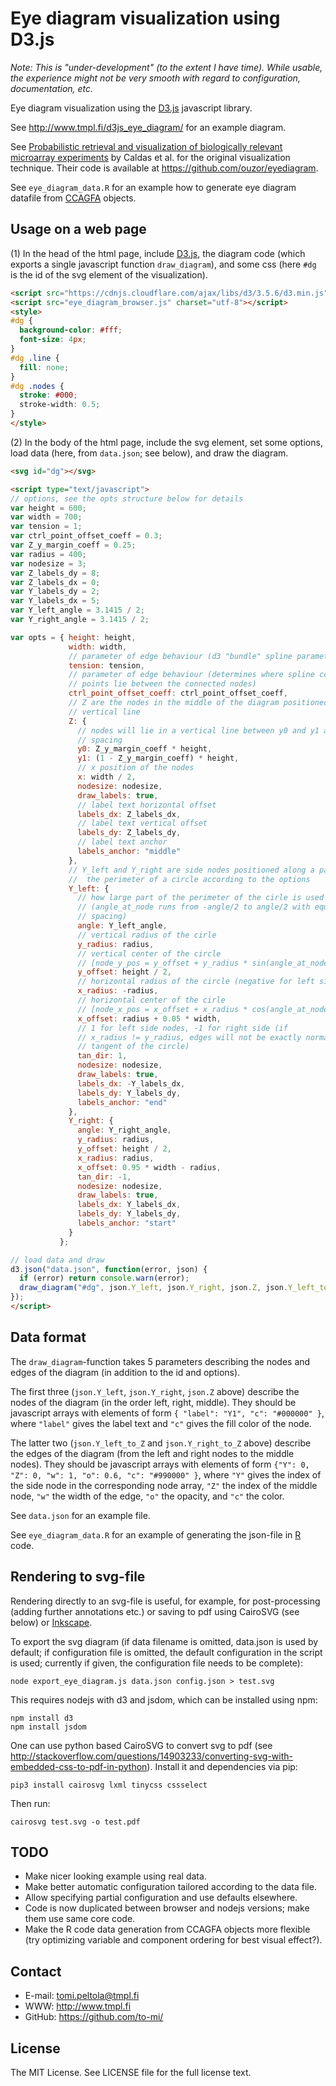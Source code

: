 Eye diagram visualization using D3.js
=====================================

*Note: This is "under-development" (to the extent I have time). While usable, the experience might not be very smooth with regard to configuration, documentation, etc.*

Eye diagram visualization using the [D3.js](http://d3js.org) javascript library.

See http://www.tmpl.fi/d3js_eye_diagram/ for an example diagram.

See [Probabilistic retrieval and visualization of biologically relevant microarray experiments](http://bioinformatics.oxfordjournals.org/content/25/12/i145.full) by Caldas et al. for the original visualization technique. Their code is available at https://github.com/ouzor/eyediagram.

See `eye_diagram_data.R` for an example how to generate eye diagram datafile from [CCAGFA](https://cran.r-project.org/web/packages/CCAGFA/index.html) objects.


Usage on a web page
-------------------

(1) In the head of the html page, include [D3.js](http://d3js.org), the diagram code (which exports a single javascript function `draw_diagram`), and some css (here `#dg` is the id of the svg element of the visualization).

~~~~~ html
<script src="https://cdnjs.cloudflare.com/ajax/libs/d3/3.5.6/d3.min.js" charset="utf-8"></script>
<script src="eye_diagram_browser.js" charset="utf-8"></script>
<style>
#dg {
  background-color: #fff;
  font-size: 4px;
}
#dg .line {
  fill: none;
}
#dg .nodes {
  stroke: #000;
  stroke-width: 0.5;
}
</style>
~~~~~ 

(2) In the body of the html page, include the svg element, set some options, load data (here, from `data.json`; see below), and draw the diagram.

~~~~~ html
<svg id="dg"></svg>

<script type="text/javascript">
// options, see the opts structure below for details
var height = 600;
var width = 700;
var tension = 1;
var ctrl_point_offset_coeff = 0.3;
var Z_y_margin_coeff = 0.25;
var radius = 400;
var nodesize = 3;
var Z_labels_dy = 8;
var Z_labels_dx = 0;
var Y_labels_dy = 2;
var Y_labels_dx = 5;
var Y_left_angle = 3.1415 / 2;
var Y_right_angle = 3.1415 / 2;

var opts = { height: height,
             width: width,
             // parameter of edge behaviour (d3 "bundle" spline parameter)
             tension: tension,
             // parameter of edge behaviour (determines where spline control
             // points lie between the connected nodes)
             ctrl_point_offset_coeff: ctrl_point_offset_coeff,
             // Z are the nodes in the middle of the diagram positioned on a
             // vertical line
             Z: {
               // nodes will lie in a vertical line between y0 and y1 at equal
               // spacing
               y0: Z_y_margin_coeff * height,
               y1: (1 - Z_y_margin_coeff) * height,
               // x position of the nodes
               x: width / 2,
               nodesize: nodesize,
               draw_labels: true,
               // label text horizontal offset
               labels_dx: Z_labels_dx,
               // label text vertical offset
               labels_dy: Z_labels_dy,
               // label text anchor
               labels_anchor: "middle"
             },
             // Y_left and Y_right are side nodes positioned along a part of
             //  the perimeter of a circle according to the options
             Y_left: {
               // how large part of the perimeter of the cirle is used
               // (angle_at_node runs from -angle/2 to angle/2 with equal
               // spacing)
               angle: Y_left_angle,
               // vertical radius of the cirle
               y_radius: radius,
               // vertical center of the circle
               // [node_y_pos = y_offset + y_radius * sin(angle_at_node)]
               y_offset: height / 2,
               // horizontal radius of the circle (negative for left size nodes)
               x_radius: -radius,
               // horizontal center of the cirle
               // [node_x_pos = x_offset + x_radius * cos(angle_at_node)]
               x_offset: radius + 0.05 * width,
               // 1 for left side nodes, -1 for right side (if 
               // x_radius != y_radius, edges will not be exactly normal to the
               // tangent of the circle)
               tan_dir: 1,
               nodesize: nodesize,
               draw_labels: true,
               labels_dx: -Y_labels_dx,
               labels_dy: Y_labels_dy,
               labels_anchor: "end"
             },
             Y_right: {
               angle: Y_right_angle,
               y_radius: radius,
               y_offset: height / 2,
               x_radius: radius,
               x_offset: 0.95 * width - radius,
               tan_dir: -1,
               nodesize: nodesize,
               draw_labels: true,
               labels_dx: Y_labels_dx,
               labels_dy: Y_labels_dy,
               labels_anchor: "start"
             }
           };

// load data and draw
d3.json("data.json", function(error, json) {
  if (error) return console.warn(error);
  draw_diagram("#dg", json.Y_left, json.Y_right, json.Z, json.Y_left_to_Z, json.Y_right_to_Z, opts);
});
</script>
~~~~~ 

Data format
-----------

The `draw_diagram`-function takes 5 parameters describing the nodes and edges of the diagram (in addition to the id and options).

The first three (`json.Y_left`, `json.Y_right`, `json.Z` above) describe the nodes of the diagram (in the order left, right, middle). They should be javascript arrays with elements of form `{ "label": "Y1", "c": "#000000" }`, where `"label"` gives the label text and `"c"` gives the fill color of the node.

The latter two (`json.Y_left_to_Z` and `json.Y_right_to_Z` above) describe the edges of the diagram (from the left and right nodes to the middle nodes). They should be javascript arrays with elements of form `{"Y": 0, "Z": 0, "w": 1, "o": 0.6, "c": "#990000" }`, where `"Y"` gives the index of the side node in the corresponding node array, `"Z"` the index of the middle node, `"w"` the width of the edge, `"o"` the opacity, and `"c"` the color.

See `data.json` for an example file.

See `eye_diagram_data.R` for an example of generating the json-file in [R](https://www.r-project.org) code.


Rendering to svg-file
---------------------

Rendering directly to an svg-file is useful, for example, for post-processing (adding further annotations etc.) or saving to pdf using CairoSVG (see below) or [Inkscape](https://inkscape.org).

To export the svg diagram (if data filename is omitted, data.json is used by default; if configuration file is omitted, the default configuration in the script is used; currently if given, the configuration file needs to be complete):
~~~~~
node export_eye_diagram.js data.json config.json > test.svg
~~~~~

This requires nodejs with d3 and jsdom, which can be installed using npm:
~~~~~
npm install d3
npm install jsdom
~~~~~

One can use python based CairoSVG to convert svg to pdf (see http://stackoverflow.com/questions/14903233/converting-svg-with-embedded-css-to-pdf-in-python). Install it and dependencies via pip:
~~~~~
pip3 install cairosvg lxml tinycss cssselect
~~~~~

Then run:
~~~~~
cairosvg test.svg -o test.pdf
~~~~~


TODO
----

 * Make nicer looking example using real data.
 * Make better automatic configuration tailored according to the data file.
 * Allow specifying partial configuration and use defaults elsewhere.
 * Code is now duplicated between browser and nodejs versions; make them use same core code.
 * Make the R code data generation from CCAGFA objects more flexible (try optimizing variable and component ordering for best visual effect?).


Contact
-------

 * E-mail: tomi.peltola@tmpl.fi
 * WWW: http://www.tmpl.fi
 * GitHub: https://github.com/to-mi/


License
-------

The MIT License. See LICENSE file for the full license text.
